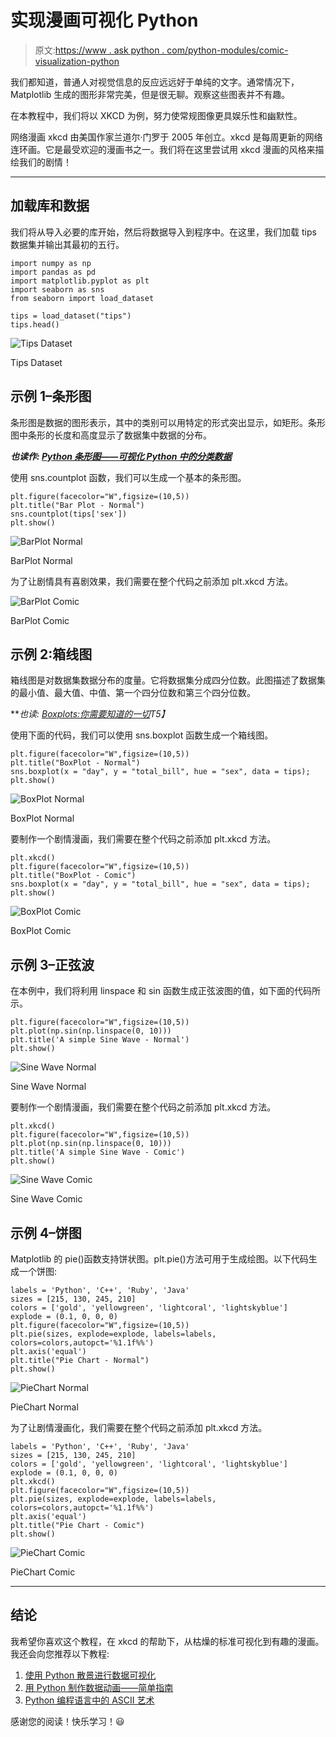 # 实现漫画可视化 Python

> 原文:[https://www . ask python . com/python-modules/comic-visualization-python](https://www.askpython.com/python-modules/comic-visualization-python)

我们都知道，普通人对视觉信息的反应远远好于单纯的文字。通常情况下，Matplotlib 生成的图形非常完美，但是很无聊。观察这些图表并不有趣。

在本教程中，我们将以 XKCD 为例，努力使常规图像更具娱乐性和幽默性。

网络漫画 xkcd 由美国作家兰道尔·门罗于 2005 年创立。xkcd 是每周更新的网络连环画。它是最受欢迎的漫画书之一。我们将在这里尝试用 xkcd 漫画的风格来描绘我们的剧情！

* * *

## 加载库和数据

我们将从导入必要的库开始，然后将数据导入到程序中。在这里，我们加载 tips 数据集并输出其最初的五行。

```
import numpy as np
import pandas as pd
import matplotlib.pyplot as plt
import seaborn as sns
from seaborn import load_dataset

tips = load_dataset("tips")
tips.head()

```

![Tips Dataset](../Images/2cd6d4f0772c360721ab5b5c3f63070d.png)

Tips Dataset

## 示例 1–条形图

条形图是数据的图形表示，其中的类别可以用特定的形式突出显示，如矩形。条形图中条形的长度和高度显示了数据集中数据的分布。

***也读作: [Python 条形图——可视化 Python 中的分类数据](https://www.askpython.com/python/python-bar-plot)***

使用 sns.countplot 函数，我们可以生成一个基本的条形图。

```
plt.figure(facecolor="W",figsize=(10,5))
plt.title("Bar Plot - Normal")
sns.countplot(tips['sex'])
plt.show()

```

![BarPlot Normal](../Images/313b318a3ccff23a14a48195d958da92.png)

BarPlot Normal

为了让剧情具有喜剧效果，我们需要在整个代码之前添加 plt.xkcd 方法。

![BarPlot Comic](../Images/21a1816b97a7173300aea4acbdd6147e.png)

BarPlot Comic

## 示例 2:箱线图

箱线图是对数据集数据分布的度量。它将数据集分成四分位数。此图描述了数据集的最小值、最大值、中值、第一个四分位数和第三个四分位数。

***也读: [Boxplots:你需要知道的一切](https://www.askpython.com/python/examples/boxplots)*T5】**

使用下面的代码，我们可以使用 sns.boxplot 函数生成一个箱线图。

```
plt.figure(facecolor="W",figsize=(10,5))
plt.title("BoxPlot - Normal")
sns.boxplot(x = "day", y = "total_bill", hue = "sex", data = tips);
plt.show()

```

![BoxPlot Normal](../Images/7649eee628349fe33d7b8ff93cc25d95.png)

BoxPlot Normal

要制作一个剧情漫画，我们需要在整个代码之前添加 plt.xkcd 方法。

```
plt.xkcd()
plt.figure(facecolor="W",figsize=(10,5))
plt.title("BoxPlot - Comic")
sns.boxplot(x = "day", y = "total_bill", hue = "sex", data = tips);
plt.show()

```

![BoxPlot Comic](../Images/6977b0b14cb996325860b0345c04e83a.png)

BoxPlot Comic

## 示例 3–正弦波

在本例中，我们将利用 linspace 和 sin 函数生成正弦波图的值，如下面的代码所示。

```
plt.figure(facecolor="W",figsize=(10,5))
plt.plot(np.sin(np.linspace(0, 10)))
plt.title('A simple Sine Wave - Normal')
plt.show()

```

![Sine Wave Normal](../Images/b9d18d5f166d42b39b5658b47d7471c1.png)

Sine Wave Normal

要制作一个剧情漫画，我们需要在整个代码之前添加 plt.xkcd 方法。

```
plt.xkcd()
plt.figure(facecolor="W",figsize=(10,5))
plt.plot(np.sin(np.linspace(0, 10)))
plt.title('A simple Sine Wave - Comic')
plt.show()

```

![Sine Wave Comic](../Images/e1d68ed7618e125c2290221a6f7df612.png)

Sine Wave Comic

## 示例 4–饼图

Matplotlib 的 pie()函数支持饼状图。plt.pie()方法可用于生成绘图。以下代码生成一个饼图:

```
labels = 'Python', 'C++', 'Ruby', 'Java'
sizes = [215, 130, 245, 210]
colors = ['gold', 'yellowgreen', 'lightcoral', 'lightskyblue']
explode = (0.1, 0, 0, 0)
plt.figure(facecolor="W",figsize=(10,5))
plt.pie(sizes, explode=explode, labels=labels, colors=colors,autopct='%1.1f%%')
plt.axis('equal')
plt.title("Pie Chart - Normal")
plt.show()

```

![PieChart Normal](../Images/5e2d1b0c3cb62c947d893d76491379c3.png)

PieChart Normal

为了让剧情漫画化，我们需要在整个代码之前添加 plt.xkcd 方法。

```
labels = 'Python', 'C++', 'Ruby', 'Java'
sizes = [215, 130, 245, 210]
colors = ['gold', 'yellowgreen', 'lightcoral', 'lightskyblue']
explode = (0.1, 0, 0, 0)
plt.xkcd()
plt.figure(facecolor="W",figsize=(10,5))
plt.pie(sizes, explode=explode, labels=labels, colors=colors,autopct='%1.1f%%')
plt.axis('equal')
plt.title("Pie Chart - Comic")
plt.show()

```

![PieChart Comic](../Images/29db53a138dfcf851f8d54728896af1a.png)

PieChart Comic

* * *

## 结论

我希望你喜欢这个教程，在 xkcd 的帮助下，从枯燥的标准可视化到有趣的漫画。我还会向您推荐以下教程:

1.  [使用 Python 散景进行数据可视化](https://www.askpython.com/python-modules/data-visualization-using-python-bokeh)
2.  [用 Python 制作数据动画——简单指南](https://www.askpython.com/python/examples/animating-data-in-python)
3.  [Python 编程语言中的 ASCII 艺术](https://www.askpython.com/python-modules/ascii-art)

感谢您的阅读！快乐学习！😃